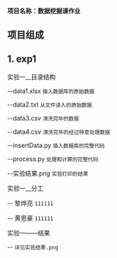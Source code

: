 #### 项目名称：数据挖掘课作业

## 项目组成

## 1. exp1

实验一__目录结构


--data1.xlsx  `插入数据库的原始数据`

--data2.txt  `从文件读入的原始数据`

--data3.csv  `清洗完毕的数据`

--data4.csv  `清洗完毕的经过特意处理数据`

--insertData.py  `插入数据库的完整代码`

--process.py  `处理和计算的完整代码`

--实验结果.png  `实验打印的结果`


 实验一__分工
 
-- 黎烨亮 `111111`

-- 黄思豪 `111111`

实验一——结果

-- `详见实验结果.png`

